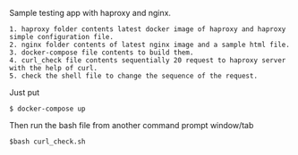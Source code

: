 Sample testing app with haproxy and nginx. 

	1. haproxy folder contents latest docker image of haproxy and haproxy simple configuration file.
	2. nginx folder contents of latest nginx image and a sample html file.
	3. docker-compose file contents to build them.
	4. curl_check file contents sequentially 20 request to haproxy server with the help of curl.
	5. check the shell file to change the sequence of the request.

Just put 

	$ docker-compose up

Then run the bash file from another command prompt window/tab

	$bash curl_check.sh